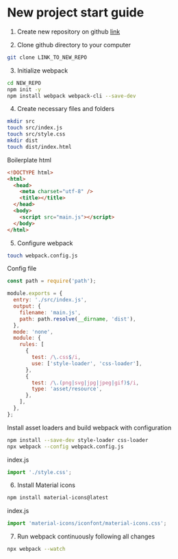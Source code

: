 # New project start guide

1. Create new repository on github
[link](https://github.com/new)

2. Clone github directory to your computer
```bash
git clone LINK_TO_NEW_REPO
```
3. Initialize webpack
```bash
cd NEW_REPO
npm init -y
npm install webpack webpack-cli --save-dev
```
4. Create necessary files and folders
```bash
mkdir src
touch src/index.js
touch src/style.css
mkdir dist
touch dist/index.html
```

Boilerplate html
```html
<!DOCTYPE html>
<html>
  <head>
    <meta charset="utf-8" />
    <title></title>
  </head>
  <body>
    <script src="main.js"></script>
  </body>
</html>
```

5. Configure webpack
```bash
touch webpack.config.js
```

Config file
```javascript
const path = require('path');

module.exports = {
  entry: './src/index.js',
  output: {
    filename: 'main.js',
    path: path.resolve(__dirname, 'dist'),
  },
  mode: 'none',
  module: {
    rules: [
      {
        test: /\.css$/i,
        use: ['style-loader', 'css-loader'],
      },
      {
        test: /\.(png|svg|jpg|jpeg|gif)$/i,
        type: 'asset/resource',
      },
    ],
  },
};
```

Install asset loaders and build webpack with configuration
```bash
npm install --save-dev style-loader css-loader
npx webpack --config webpack.config.js
```

index.js
```javascript
import './style.css';
```

6. Install Material icons
```bash
npm install material-icons@latest
```
index.js
```javascript
import 'material-icons/iconfont/material-icons.css';
```

7. Run webpack continuously following all changes
```bash
npx webpack --watch
```
